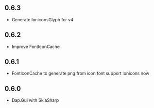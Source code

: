 ## 0.6.3
* Generate IoniconsGlyph for v4

## 0.6.2
* Improve FontIconCache

## 0.6.1
* FontIconCache to generate png from icon font support Ionicons now

## 0.6.0
* Dap.Gui with SkiaSharp